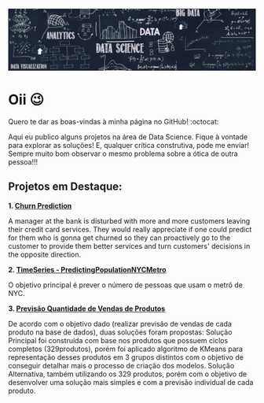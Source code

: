 ![img](head1.jpg)

# Oii 😉 

Quero te dar as boas-vindas à minha página no GitHub! :octocat:

Aqui eu publico alguns projetos na área de Data Science.
Fique à vontade para explorar as soluções! E, qualquer crítica construtiva, pode me enviar! Sempre muito bom observar o mesmo problema sobre a ótica de outra pessoa!!!


## Projetos em Destaque:
**1. [Churn Prediction](https://github.com/renanwilliams/ChurnPrediction)**

A manager at the bank is disturbed with more and more customers leaving their credit card services. They would really appreciate if one could predict for them who is gonna get churned so they can proactively go to the customer to provide them better services and turn customers' decisions in the opposite direction. 

**2. [TimeSeries - PredictingPopulationNYCMetro](https://github.com/renanwilliams/TimeSeries-PredictingPopulationNYCMetro)**

O objetivo principal é prever o número de pessoas que usam o metrô de NYC.

**3. [Previsão Quantidade de Vendas de Produtos](https://github.com/renanwilliams/Previsao_QTD_Vendas_Produtos)**

De acordo com o objetivo dado (realizar previsão de vendas de cada produto na base de dados), duas soluções foram propostas: Solução Principal foi construída com base nos produtos que possuem ciclos completos (329produtos), porém foi aplicado algoritmo de KMeans para representação desses produtos em 3 grupos distintos com o objetivo de conseguir detalhar mais o processo de criação dos modelos. Solução Alternativa, também utilizando os 329 produtos, porém com o objetivo de desenvolver uma solução mais simples e com a previsão individual de cada produto.
